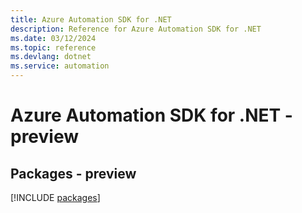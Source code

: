 ```yaml
---
title: Azure Automation SDK for .NET
description: Reference for Azure Automation SDK for .NET
ms.date: 03/12/2024
ms.topic: reference
ms.devlang: dotnet
ms.service: automation
---
```

# Azure Automation SDK for .NET - preview
## Packages - preview
[!INCLUDE [packages](automation-index.md)]